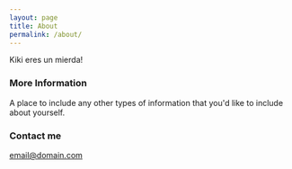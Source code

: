 ```yaml
---
layout: page
title: About
permalink: /about/
---
```


Kiki eres un mierda!

### More Information

A place to include any other types of information that you'd like to include about yourself.

### Contact me

[email@domain.com](mailto:email@domain.com)
